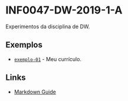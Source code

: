 # INF0047-DW-2019-1-A

Experimentos da disciplina de DW.

## Exemplos

* [`exemplo-01`](https://arthur-es.github.io/) - Meu currículo.

## Links

* [Markdown Guide](https://arthur-es.github.io/)

